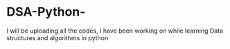 # DSA-Python-
I will be uploading all the codes, I have been working on while learning Data structures and algorithms in python
